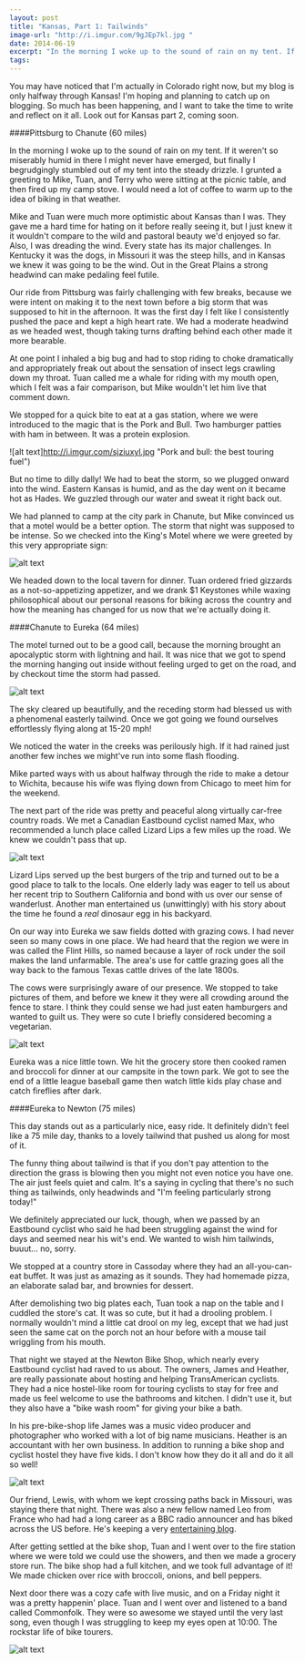 ```yaml
---
layout: post
title: "Kansas, Part 1: Tailwinds"
image-url: "http://i.imgur.com/9gJEp7kl.jpg "
date: 2014-06-19
excerpt: "In the morning I woke up to the sound of rain on my tent. If it weren't so miserably humid in there I might never have emerged, but finally I begrudgingly stumbled out of my tent into the steady drizzle. I grunted a greeting to Mike, Tuan, and Terry who were  sitting at the picnic table, and then fired up my camp stove. I would need a lot of coffee to warm up to the idea of biking in that weather."
tags:
---
```


You may have noticed that I'm actually in Colorado right now, but my blog is only halfway through Kansas! I'm hoping and planning to catch up on blogging. So much has been happening, and I want to take the time to write and reflect on it all. Look out for Kansas part 2, coming soon.

####Pittsburg to Chanute (60 miles)

In the morning I woke up to the sound of rain on my tent. If it weren't so miserably humid in there I might never have emerged, but finally I begrudgingly stumbled out of my tent into the steady drizzle. I grunted a greeting to Mike, Tuan, and Terry who were  sitting at the picnic table, and then fired up my camp stove. I would need a lot of coffee to warm up to the idea of biking in that weather. 

Mike and Tuan were much more optimistic about Kansas than I was. They gave me a hard time for hating on it before really seeing it, but I just knew it it wouldn't compare to the wild and pastoral beauty we'd enjoyed so far. Also, I was dreading the wind. Every state has its major challenges. In Kentucky it was the dogs, in Missouri it was the steep hills, and in Kansas we knew it was going to be the wind. Out in the Great Plains a strong headwind can make pedaling feel futile.

Our ride from Pittsburg was fairly challenging with few breaks, because we were intent on making it to the next town before a big storm that was supposed to hit in the afternoon. It was the first day I felt like I consistently pushed the pace and kept a high heart rate. We had a moderate headwind as we headed west, though taking turns drafting behind each other made it more bearable. 

At one point I inhaled a big bug and had to stop riding to choke dramatically and appropriately freak out about the sensation of insect legs crawling down my throat. Tuan called me a whale for riding with my mouth open, which I felt was a fair comparison, but Mike wouldn't let him live that comment down. 

We stopped for a quick bite to eat at a gas station, where we were introduced to the magic that is the Pork and Bull. Two hamburger patties with ham in between. It was a protein explosion.

![alt text]http://i.imgur.com/sjziuxyl.jpg "Pork and bull: the best touring fuel")

But no time to dilly dally! We had to beat the storm, so we plugged onward into the wind. Eastern Kansas is humid, and as the day went on it became hot as Hades. We guzzled through our water and sweat it right back out.

We had planned to camp at the city park in Chanute, but Mike convinced us that a motel would be a better option. The storm that night was supposed to be intense. So we checked into the King's Motel where we were greeted by this very appropriate sign:

![alt text](http://i.imgur.com/BzLlQNql.jpg "Sign at our motel")

We headed down to the local tavern for dinner. Tuan ordered fried gizzards as a not-so-appetizing appetizer, and we drank $1 Keystones while waxing philosophical about our personal reasons for biking across the country and how the meaning has changed for us now that we're actually doing it.

####Chanute to Eureka (64 miles)

The motel turned out to be a good call, because the morning brought an apocalyptic storm with lightning and hail.  It was nice that we got to spend the morning hanging out inside without feeling urged to get on the road, and by checkout time the storm had passed.

![alt text](http://i.imgur.com/0n76Pinl.jpg "Glad we were watching the storm from the comfort of a motel room!")

The sky cleared up beautifully, and the receding storm had blessed us with a phenomenal easterly tailwind. Once we got going we found ourselves effortlessly flying along at 15-20 mph! 

We noticed the water in the creeks was perilously high. If it had rained just another few inches we might've run into some flash flooding.

Mike parted ways with us about halfway through the ride to make a detour to Wichita, because his wife was flying down from Chicago to meet him for the weekend. 

The next part of the ride was pretty and peaceful along virtually car-free country roads. We met a Canadian Eastbound cyclist named Max, who recommended a lunch place called Lizard Lips a few miles up the road. We knew we couldn't pass that up.

![alt text](http://i.imgur.com/GtdOsV1l.jpg "Lizard Lips Diner")

Lizard Lips served up the best burgers of the trip and turned out to be a good place to talk to the locals. One elderly lady was eager to tell us about her recent trip to Southern California and bond with us over our sense of wanderlust. Another man entertained us (unwittingly) with his story about the time he found a *real* dinosaur egg in his backyard.

On our way into Eureka we saw fields dotted with grazing cows. I had never seen so many cows in one place. We had heard that the region we were in was called the Flint Hills, so named because a layer of rock under the soil makes the land unfarmable. The area's use for cattle grazing goes all the way back to the famous Texas cattle drives of the late 1800s.  

The cows were surprisingly aware of our presence. We stopped to take pictures of them, and before we knew it they were all crowding around the fence to stare. I think they could sense we had just eaten hamburgers and wanted to guilt us. They were so cute I briefly considered becoming a vegetarian.

![alt text](http://i.imgur.com/qb2MMkbl.jpg "Cattle of the Flint Hills")

Eureka was a nice little town. We hit the grocery store then cooked ramen and broccoli for dinner at our campsite in the town park. We got to see the end of a little league baseball game then watch little kids play chase and catch fireflies after dark. 

####Eureka to Newton (75 miles)

This day stands out as a particularly nice, easy ride. It definitely didn't feel like a 75 mile day, thanks to a lovely tailwind that pushed us along for most of it. 

The funny thing about tailwind is that if you don't pay attention to the direction the grass is blowing then you might not even notice you have one. The air just feels quiet and calm. It's a saying in cycling that there's no such thing as tailwinds, only headwinds and "I'm feeling particularly strong today!" 

We definitely appreciated our luck, though, when we passed by an Eastbound cyclist who said he had been struggling against the wind for days and seemed near his wit's end. We wanted to wish him tailwinds, buuut... no, sorry.

We stopped at a country store in Cassoday where they had an all-you-can-eat buffet. It was just as amazing as it sounds. They had homemade pizza, an elaborate salad bar, and brownies for dessert. 

After demolishing two big plates each, Tuan took a nap on the table and I cuddled the store's cat. It was so cute, but it had a drooling problem. I normally wouldn't mind a little cat drool on my leg, except that we had just seen the same cat on the porch not an hour before with a mouse tail wriggling from his mouth.
 
That night we stayed at the Newton Bike Shop, which nearly every Eastbound cyclist had raved to us about. The owners, James and Heather, are really passionate about hosting and helping TransAmerican cyclists. They had a nice hostel-like room for touring cyclists to stay for free and made us feel welcome to use the bathrooms and kitchen. I didn't use it, but they also have a "bike wash room" for giving your bike a bath.

In his pre-bike-shop life James was a music video producer and photographer who worked with a lot of big name musicians. Heather is an accountant with her own business. In addition to running a bike shop and cyclist hostel they have five kids. I don't know how they do it all and do it all so well! 

![alt text](http://i.imgur.com/vXV4oCRl.jpg "James and Heather")

Our friend, Lewis, with whom we kept crossing paths back in Missouri, was staying there that night. There was also a new fellow named Leo from France who had had a long career as a BBC radio announcer and has biked across the US before. He's keeping a very [entertaining blog](http://www.crazyguyonabike.com/doc/?doc_id=13270).

After getting settled at the bike shop, Tuan and I went over to the fire station where we were told we could use the showers, and then we made a grocery store run. The bike shop had a full kitchen, and we took full advantage of it! We made chicken over rice with broccoli, onions, and bell peppers. 

Next door there was a cozy cafe with live music, and on a Friday night it was a pretty happenin' place. Tuan and I went over and listened to a band called Commonfolk. They were so awesome we stayed until the very last song, even though I was struggling to keep my eyes open at 10:00. The rockstar life of bike tourers. 

![alt text](http://i.imgur.com/WZaWLFIl.jpg "Commonfolk")